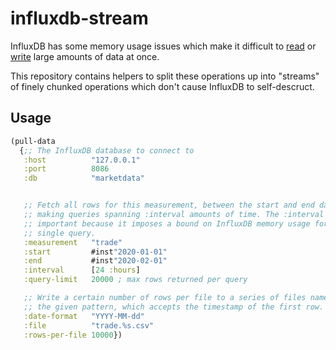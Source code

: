 # influxdb-stream

InfluxDB has some memory usage issues which make it difficult to 
[read](https://community.influxdata.com/t/export-big-data-from-influxdb/2204/3) 
or [write](https://github.com/influxdata/influxdb/issues/15433) large amounts of 
data at once. 

This repository contains helpers to split these operations up into "streams" of 
finely chunked operations which don't cause InfluxDB to self-descruct.

## Usage

```clojure 
(pull-data
  {;; The InfluxDB database to connect to
   :host          "127.0.0.1"
   :port          8086
   :db            "marketdata"


   ;; Fetch all rows for this measurement, between the start and end dates,
   ;; making queries spanning :interval amounts of time. The :interval is
   ;; important because it imposes a bound on InfluxDB memory usage for a
   ;; single query.
   :measurement   "trade"
   :start         #inst"2020-01-01"
   :end           #inst"2020-02-01"
   :interval      [24 :hours]
   :query-limit   20000 ; max rows returned per query

   ;; Write a certain number of rows per file to a series of files named with
   ;; the given pattern, which accepts the timestamp of the first row.
   :date-format   "YYYY-MM-dd"
   :file          "trade.%s.csv"
   :rows-per-file 10000})
```
